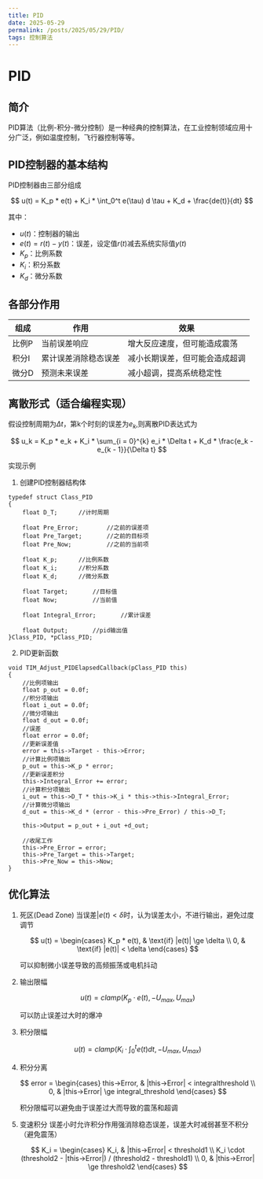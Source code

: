 ```yaml
---
title: PID
date: 2025-05-29
permalink: /posts/2025/05/29/PID/
tags: 控制算法
---
```


# PID
## 简介
PID算法（比例-积分-微分控制）是一种经典的控制算法，在工业控制领域应用十分广泛，例如温度控制，飞行器控制等等。
## PID控制器的基本结构
PID控制器由三部分组成

$$
u(t) = K_p *  e(t) + K_i * \int_0^t e(\tau) d \tau + K_d + \frac{de(t)}{dt}
$$

其中：
- $u(t)$：控制器的输出
- $e(t) = r(t) - y(t)$：误差，设定值$r(t)$减去系统实际值$y(t)$
- $K_p$：比例系数
- $K_i$：积分系数
- $K_d$：微分系数

## 各部分作用

|组成|作用|效果|
|---|---|---|
|比例P|当前误差响应|增大反应速度，但可能造成震荡|
|积分I|累计误差消除稳态误差|减小长期误差，但可能会造成超调|
|微分D|预测未来误差|减小超调，提高系统稳定性|

## 离散形式（适合编程实现）
假设控制周期为$\Delta t$，第k个时刻的误差为$e_k$,则离散PID表达式为

$$
u_k = K_p * e_k + K_i * \sum_{i = 0}^{k} e_i * \Delta t + K_d * \frac{e_k - e_{k - 1}}{\Delta t}
$$

实现示例
1. 创建PID控制器结构体
```
typedef struct Class_PID
{
    float D_T;      //计时周期

    float Pre_Error;        //之前的误差项        
    float Pre_Target;       //之前的目标项
    float Pre_Now;          //之前的当前项

    float K_p;      //比例系数
    float K_i;      //积分系数
    float K_d;      //微分系数

    float Target;       //目标值
    float Now;          //当前值

    float Integral_Error;       //累计误差

    float Output;       //pid输出值
}Class_PID, *pClass_PID;
```
2. PID更新函数
```
void TIM_Adjust_PIDElapsedCallback(pClass_PID this)
{
    //比例项输出
    float p_out = 0.0f;
    //积分项输出
    float i_out = 0.0f;
    //微分项输出
    float d_out = 0.0f;
    //误差
    float error = 0.0f;
    //更新误差值
    error = this->Target - this->Error;
    //计算比例项输出
    p_out = this->K_p * error;
    //更新误差积分
    this->Integral_Error += error;
    //计算积分项输出
    i_out = this->D_T * this->K_i * this->this->Integral_Error;
    //计算微分项输出
    d_out = this->K_d * (error - this->Pre_Error) / this->D_T;

    this->Output = p_out + i_out +d_out;

    //收尾工作
    this->Pre_Error = error;
    this->Pre_Target = this->Target;
    this->Pre_Now = this->Now;
}
```

## 优化算法
1. 死区(Dead Zone)
    当误差$|e(t) < \delta$时，认为误差太小，不进行输出，避免过度调节

    $$
    u(t) = 
    \begin{cases}
    K_p * e(t), & \text{if} |e(t)| \ge \delta \\
    0, & \text{if} |e(t)| < \delta
    \end{cases}
    $$


    可以抑制微小误差导致的高频振荡或电机抖动
2. 输出限幅

    $$
    u(t) = clamp(K_p \cdot e(t), -U_{max}, U_{max})
    $$

    可以防止误差过大时的爆冲
3. 积分限幅

    $$
    u(t) = clamp(K_i \cdot \int_0^t e(t) dt, -U_{max}, U_{max})
    $$

4. 积分分离

    $$
    error = 
    \begin{cases}
    this->Error, & |this->Error| < integralthreshold \\
    0, & |this->Error| \ge integral_threshold
    \end{cases}
    $$

    积分限幅可以避免由于误差过大而导致的震荡和超调
5. 变速积分
    误差小时允许积分作用强消除稳态误差，误差大时减弱甚至不积分（避免震荡）

    $$
    K_i =
    \begin{cases}
    K_i, & |this->Error| < threshold1 \\
    K_i \cdot (threshold2 - |this->Error|) / (threshold2 - threshold1) \\ 
    0, & |this->Error| \ge threshold2
    \end{cases} 
    $$